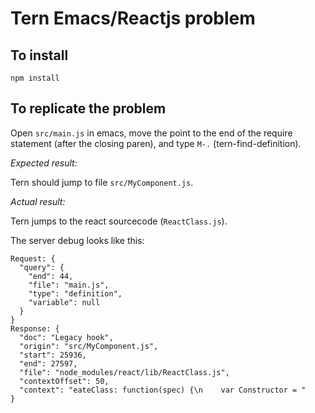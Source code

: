 # Tern Emacs/Reactjs problem

## To install
```
npm install
```

## To replicate the problem
Open `src/main.js` in emacs, move the point to the end of the require statement (after the closing paren), and type `M-.` (tern-find-definition).

*Expected result:*

Tern should jump to file `src/MyComponent.js`.

*Actual result:*

Tern jumps to the react sourcecode (`ReactClass.js`).

The server debug looks like this:

```
Request: {
  "query": {
    "end": 44,
    "file": "main.js",
    "type": "definition",
    "variable": null
  }
}
Response: {
  "doc": "Legacy hook",
  "origin": "src/MyComponent.js",
  "start": 25936,
  "end": 27597,
  "file": "node_modules/react/lib/ReactClass.js",
  "contextOffset": 50,
  "context": "eateClass: function(spec) {\n    var Constructor = "
}
```
